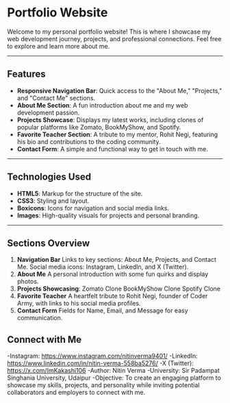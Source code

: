 # Portfolio Website

Welcome to my personal portfolio website! This is where I showcase my web development journey, projects, and professional connections. Feel free to explore and learn more about me.

---

## Features

- **Responsive Navigation Bar**: Quick access to the "About Me," "Projects," and "Contact Me" sections.
- **About Me Section**: A fun introduction about me and my web development passion.
- **Projects Showcase**: Displays my latest works, including clones of popular platforms like Zomato, BookMyShow, and Spotify.
- **Favorite Teacher Section**: A tribute to my mentor, Rohit Negi, featuring his bio and contributions to the coding community.
- **Contact Form**: A simple and functional way to get in touch with me.

---

## Technologies Used

- **HTML5**: Markup for the structure of the site.
- **CSS3**: Styling and layout.
- **Boxicons**: Icons for navigation and social media links.
- **Images**: High-quality visuals for projects and personal branding.

---

## Sections Overview
1. **Navigation Bar**
Links to key sections: About Me, Projects, and Contact Me.
Social media icons: Instagram, LinkedIn, and X (Twitter).
2. **About Me**
A personal introduction with some fun quirks and display photos.
3. **Projects Showcasing**:
Zomato Clone
BookMyShow Clone
Spotify Clone
4. **Favorite Teacher**
A heartfelt tribute to Rohit Negi, founder of Coder Army, with links to his social media profiles.
5. **Contact Form**
Fields for Name, Email, and Message for easy communication.



## Connect with Me
-Instagram: https://www.instagram.com/nitinverma9401/
-LinkedIn: https://www.linkedin.com/in/nitin-verma-558ba5276/
-X (Twitter): https://x.com/ImKakashi106
-Author: Nitin Verma
-University: Sir Padampat Singhania University, Udaipur
-Objective: To create an engaging platform to showcase my skills, projects, and personality while inviting potential collaborators and employers to connect with me.
